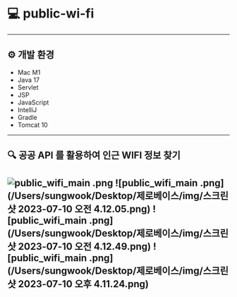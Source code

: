 # 💻 public-wi-fi

---
## ⚙️ 개발 환경
- Mac M1
- Java 17
- Servlet
- JSP
- JavaScript
- IntelliJ
- Gradle
- Tomcat 10
---
## 🔍 공공 API 를 활용하여 인근 WIFI 정보 찾기
![public_wifi_main .png](/Users/sungwook/Desktop/제로베이스/img/home.png)
![public_wifi_main .png](/Users/sungwook/Desktop/제로베이스/img/스크린샷 2023-07-10 오전 4.12.05.png)
![public_wifi_main .png](/Users/sungwook/Desktop/제로베이스/img/스크린샷 2023-07-10 오전 4.12.49.png)
![public_wifi_main .png](/Users/sungwook/Desktop/제로베이스/img/스크린샷 2023-07-10 오후 4.11.24.png)
---